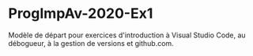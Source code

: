 # ProgImpAv-2020-Ex1
Modèle de départ pour exercices d'introduction à Visual Studio Code, au débogueur, à la gestion de versions et github.com.
